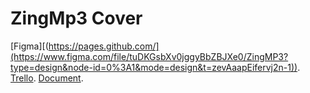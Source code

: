 # ZingMp3 Cover
[Figma][(https://pages.github.com/](https://www.figma.com/file/tuDKGsbXv0jggyBbZBJXe0/ZingMP3?type=design&node-id=0%3A1&mode=design&t=zevAaapEifervj2n-1)).
[Trello]([https://pages.github.com/](https://trello.com/invite/b/rm7nNasw/ATTI67ff78b6ce363a068ac18a6db2c09873EB0864FF/zingmp3)https://trello.com/invite/b/rm7nNasw/ATTI67ff78b6ce363a068ac18a6db2c09873EB0864FF/zingmp3).
[Document](https://pages.github.com/).
